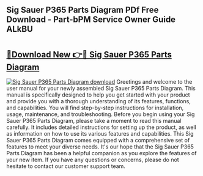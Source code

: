 ## Sig Sauer P365 Parts Diagram PDf Free Download - Part-bPM Service Owner Guide ALkBU

# <h2><a href="http://dfhpen.blite.top/?on=Sig+Sauer+P365+Parts+Diagram">🔗Download New 👉🔴 Sig Sauer P365 Parts Diagram</a></h2>

[![Sig Sauer P365 Parts Diagram download](https://i.imgur.com/lujVjoI.png)](http://dfhpen.blite.top/?on=Sig+Sauer+P365+Parts+Diagram)
Greetings and welcome to the user manual for your newly assembled Sig Sauer P365 Parts Diagram. This manual is specifically designed to help you get started with your product and provide you with a thorough understanding of its features, functions, and capabilities. You will find step-by-step instructions for installation, usage, maintenance, and troubleshooting. Before you begin using your Sig Sauer P365 Parts Diagram, please take a moment to read this manual carefully. It includes detailed instructions for setting up the product, as well as information on how to use its various features and capabilities. This Sig Sauer P365 Parts Diagram comes equipped with a comprehensive set of features to meet your diverse needs. It's our hope that the Sig Sauer P365 Parts Diagram has been a helpful companion as you explore the features of your new item. If you have any questions or concerns, please do not hesitate to contact our customer support team.

